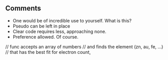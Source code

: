 ## Comments

- One would be of incredible use to yourself. What is this?
- Pseudo can be left in place
- Clear code requires less, approaching none.
- Preference allowed. Of course.

// func accepts an array of numbers
// and finds the element (zn, au, fe, ...)
// that has the best fit for electron count, 
